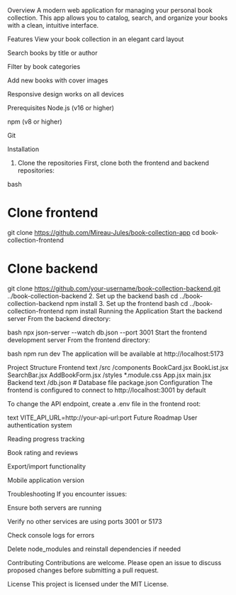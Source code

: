 Overview
A modern web application for managing your personal book collection. This app allows you to catalog, search, and organize your books with a clean, intuitive interface.

Features
View your book collection in an elegant card layout

Search books by title or author

Filter by book categories

Add new books with cover images

Responsive design works on all devices

Prerequisites
Node.js (v16 or higher)

npm (v8 or higher)

Git

Installation
1. Clone the repositories
First, clone both the frontend and backend repositories:

bash
# Clone frontend
git clone https://github.com/Mireau-Jules/book-collection-app
cd book-collection-frontend

# Clone backend 
git clone https://github.com/your-username/book-collection-backend.git ../book-collection-backend
2. Set up the backend
bash
cd ../book-collection-backend
npm install
3. Set up the frontend
bash
cd ../book-collection-frontend
npm install
Running the Application
Start the backend server
From the backend directory:

bash
npx json-server --watch db.json --port 3001
Start the frontend development server
From the frontend directory:

bash
npm run dev
The application will be available at http://localhost:5173

Project Structure
Frontend
text
/src
  /components
    BookCard.jsx
    BookList.jsx
    SearchBar.jsx
    AddBookForm.jsx
  /styles
    *.module.css
  App.jsx
  main.jsx
Backend
text
/db.json        # Database file
package.json
Configuration
The frontend is configured to connect to http://localhost:3001 by default

To change the API endpoint, create a .env file in the frontend root:

text
VITE_API_URL=http://your-api-url:port
Future Roadmap
User authentication system

Reading progress tracking

Book rating and reviews

Export/import functionality

Mobile application version

Troubleshooting
If you encounter issues:

Ensure both servers are running

Verify no other services are using ports 3001 or 5173

Check console logs for errors

Delete node_modules and reinstall dependencies if needed

Contributing
Contributions are welcome. Please open an issue to discuss proposed changes before submitting a pull request.

License
This project is licensed under the MIT License.